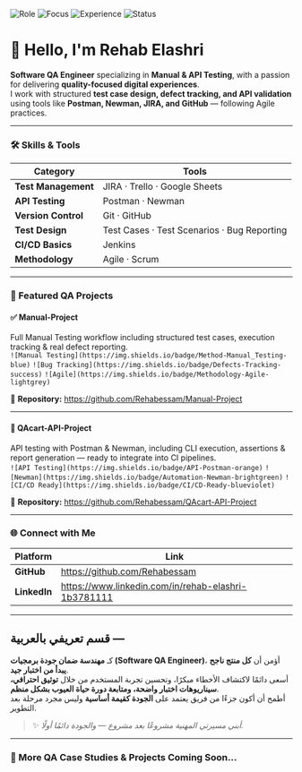 <!-- Badges Section -->
![Role](https://img.shields.io/badge/Role-Software_QA_Engineer-blue)
![Focus](https://img.shields.io/badge/Focus-Quality_Driven_Testing-lightgrey)
![Experience](https://img.shields.io/badge/Experience-1_Year-informational)
![Status](https://img.shields.io/badge/Status-Open_to_Opportunities-brightgreen)

# 👋 Hello, I'm **Rehab Elashri**

**Software QA Engineer** specializing in **Manual & API Testing**, with a passion for delivering **quality-focused digital experiences**.  
I work with structured **test case design, defect tracking, and API validation** using tools like **Postman, Newman, JIRA, and GitHub** — following Agile practices.

---

### 🛠 Skills & Tools

| Category | Tools |
|----------|------------------------------|
| **Test Management** | JIRA · Trello · Google Sheets |
| **API Testing** | Postman · Newman |
| **Version Control** | Git · GitHub |
| **Test Design** | Test Cases · Test Scenarios · Bug Reporting |
| **CI/CD Basics** | Jenkins |
| **Methodology** | Agile · Scrum |

---

### 📌 Featured QA Projects

#### ✅ Manual-Project  
Full Manual Testing workflow including structured test cases, execution tracking & real defect reporting.  
`![Manual Testing](https://img.shields.io/badge/Method-Manual_Testing-blue)` `![Bug Tracking](https://img.shields.io/badge/Defects-Tracking-success)` `![Agile](https://img.shields.io/badge/Methodology-Agile-lightgrey)`

🔗 **Repository:** https://github.com/Rehabessam/Manual-Project

---

#### 🔗 QAcart-API-Project  
API testing with Postman & Newman, including CLI execution, assertions & report generation — ready to integrate into CI pipelines.  
`![API Testing](https://img.shields.io/badge/API-Postman-orange)` `![Newman](https://img.shields.io/badge/Automation-Newman-brightgreen)` `![CI/CD Ready](https://img.shields.io/badge/CI/CD-Ready-blueviolet)`

🔗 **Repository:** https://github.com/Rehabessam/QAcart-API-Project

---

### 🌐 Connect with Me

| Platform | Link |
|---------|------|
| **GitHub** | https://github.com/Rehabessam |
| **LinkedIn** | https://www.linkedin.com/in/rehab-elashri-1b3781111 |

---

##  قسم تعريفي بالعربية —  

كـ **مهندسة ضمان جودة برمجيات (Software QA Engineer)**، أؤمن أن **كل منتج ناجح يبدأ من اختبار جيد**.  
أسعى دائمًا لاكتشاف الأخطاء مبكرًا، وتحسين تجربة المستخدم من خلال **توثيق احترافي، سيناريوهات اختبار واضحة، ومتابعة دورة حياة العيوب بشكل منظم**.  
أطمح أن أكون جزءًا من فريق يعتمد على **الجودة كقيمة أساسية** وليس مجرد مرحلة بعد التطوير.

> ✨ *أبني مسيرتي المهنية مشروعًا بعد مشروع — والجودة دائمًا أولًا.*

---

### 🚀 More QA Case Studies & Projects Coming Soon...
